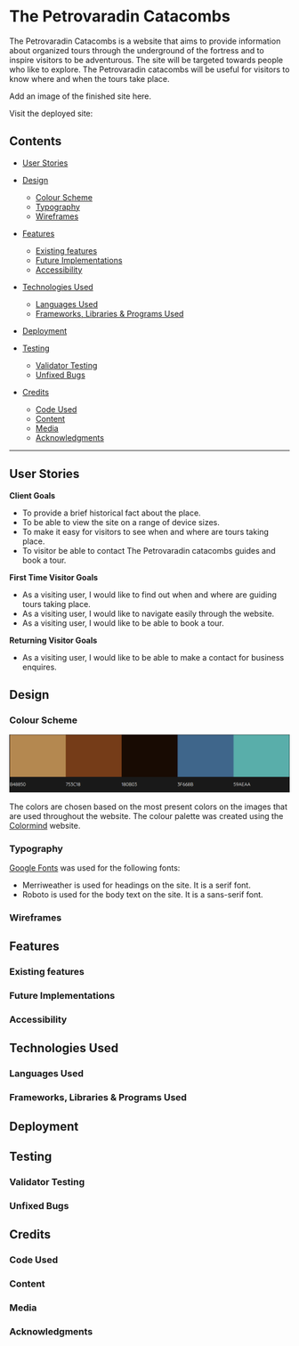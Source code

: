 # The Petrovaradin Catacombs

The Petrovaradin Catacombs is a website that aims to provide information about organized tours through the underground of the fortress and to inspire visitors to be adventurous. 
The site will be targeted towards people who like to explore. The Petrovaradin catacombs will be useful for visitors to know where and when the tours take place. 

Add an image of the finished site here.

Visit the deployed site:

## Contents

  * [User Stories](#User-Stories)

* [Design](#Design)
  * [Colour Scheme](#Colour-Scheme)
  * [Typography](#Typography)  
  * [Wireframes](#Wireframes)

* [Features](#Features)
  * [Existing features](#existing-features)
  * [Future Implementations](#futute-implementations)
  * [Accessibility](#Accessibility)

* [Technologies Used](#Technologies-Used)
  * [Languages Used](#Languages-Used)
  * [Frameworks, Libraries & Programs Used](#Frameworks,-Libraries-&-Programs-Used)

* [Deployment](#Deployment)
 

* [Testing](#Testing)
  * [Validator Testing](#Validator-Testing)
  * [Unfixed Bugs](#Unfixed-Bugs)
    
 

* [Credits](#Credits)
  * [Code Used](#Code-Used)
  * [Content](#Content)
  * [Media](#Media)
  * [Acknowledgments](#Acknowledgements)

---

## User Stories
**Client Goals**

* To provide a brief historical fact about the place.
* To be able to view the site on a range of device sizes.
* To make it easy for visitors to see when and where are tours taking place.
* To visitor be able to contact The Petrovaradin catacombs guides and book a tour.

**First Time Visitor Goals**
    
* As a visiting user, I would like to find out when and where are guiding tours taking place.
* As a visiting user, I would like to navigate easily through the website.
* As a visiting user, I would like to be able to book a tour.
    
    
**Returning Visitor Goals**

* As a visiting user, I would like to be able to make a contact for business enquires.    
    
## Design
### Colour Scheme
![](docs/colorpalette.png)


The colors are chosen based on the most present colors on the images that are used throughout the website. The colour palette was created using the [Colormind](http://colormind.io/) website.

### Typography

[Google Fonts](https://fonts.google.com/) was used for the following fonts:

* Merriweather is used for headings on the site. It is a serif font.
* Roboto is used for the body text on the site. It is a sans-serif font. 
### Wireframes
## Features
### Existing features
### Future Implementations
### Accessibility

## Technologies Used
### Languages Used
### Frameworks, Libraries & Programs Used

## Deployment

## Testing
### Validator Testing
### Unfixed Bugs


## Credits
### Code Used
### Content
###  Media  
###  Acknowledgments

